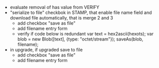 
- evaluate removal of has value from VERIFY
- "serialize to file" checkbok in STAMP, that enable file name field and download file automatically,
   that is merge 2 and 3   
    - add checkbox "save as file"
    - add filename entry form
    - verify if code below is redundant
        var text = hex2ascii(hexots);
        var blob = new Blob([text], {type: "octet/stream"});
        saveAs(blob, filename);
- in upgrade, if upgraded save to file
    - add checkbox "save as file"
    - add filename entry form
